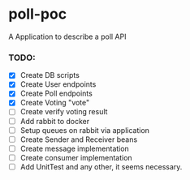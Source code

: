 # poll-poc
A Application to describe a poll API

### TODO:

- [x] Create DB scripts
- [x] Create User endpoints
- [x] Create Poll endpoints
- [x] Create Voting "vote"
- [ ] Create verify voting result
- [ ] Add rabbit to docker
- [ ] Setup queues on rabbit via application
- [ ] Create Sender and Receiver beans
- [ ] Create message implementation
- [ ] Create consumer implementation 
- [ ] Add UnitTest and any other, it seems necessary.
